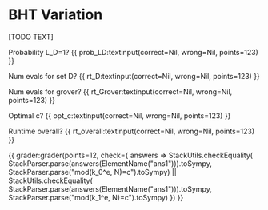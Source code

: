 # BHT Variation

[TODO TEXT]

Probability L_D=1? {{ prob_LD:textinput(correct=Nil, wrong=Nil, points=123) }}

Num evals for set D? {{ rt_D:textinput(correct=Nil, wrong=Nil, points=123) }}

Num evals for grover? {{ rt_Grover:textinput(correct=Nil, wrong=Nil, points=123) }}

Optimal c? {{ opt_c:textinput(correct=Nil, wrong=Nil, points=123) }}

Runtime overall? {{ rt_overall:textinput(correct=Nil, wrong=Nil, points=123) }}



{{
grader:grader(points=12, 
    check={ answers =>
        StackUtils.checkEquality(
            StackParser.parse(answers(ElementName("ans1"))).toSympy,
            StackParser.parse("mod(k_0^e, N)=c").toSympy)
        || StackUtils.checkEquality(
            StackParser.parse(answers(ElementName("ans1"))).toSympy,
            StackParser.parse("mod(k_1^e, N)=c").toSympy)
        })
}}